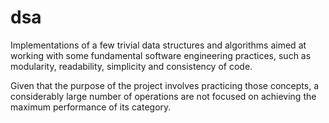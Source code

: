 # dsa

Implementations of a few trivial data structures and algorithms aimed at working with some fundamental software engineering practices, such as modularity, readability, simplicity and consistency of code.

Given that the purpose of the project involves practicing those concepts, a considerably large number of operations are not focused on achieving the maximum performance of its category.